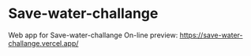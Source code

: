 # Save-water-challange
 Web app for Save-water-challange
On-line preview:    https://save-water-challange.vercel.app/
